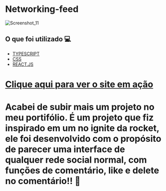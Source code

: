 <h1> Networking-feed </h1>

![Screenshot_11](https://user-images.githubusercontent.com/96798145/182485876-5cc5fe5c-f62d-44ba-b6c1-1f708c0ca367.png)
<h2> O que foi utilizado 💻 </h2>

- [TYPESCRIPT]()
- [CSS]()
- [REACT.JS]()


<h1> <a href="https://networking-feed.netlify.app"> Clique aqui para ver o site em ação </a></h1>

<h1> Acabei de subir mais um projeto no meu portifólio. É um projeto que fiz inspirado em um no ignite da rocket, ele foi desenvolvido com o propósito de parecer uma interface de qualquer rede social normal, com funções de comentário, like e delete no comentário!! 🚀 </h1>
